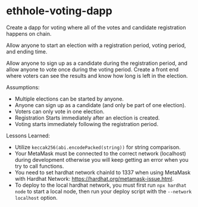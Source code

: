 # ethhole-voting-dapp
Create a dapp for voting where all of the votes and candidate registration happens on chain. 

Allow anyone to start an election with a registration period, voting period, and ending time. 

Allow anyone to sign up as a candidate during the registration period, and allow anyone to 
vote once during the voting period. Create a front end where voters can see the results and 
know how long is left in the election.

Assumptions:
- Multiple elections can be started by anyone.
- Anyone can sign up as a candidate (and only be part of one election).
- Voters can only vote in one election.
- Registration Starts immediately after an election is created.
- Voting starts immediately following the registration period.

Lessons Learned:
- Utilize `keccak256(abi.encodePacked(string))` for string comparison.
- Your MetaMask must be connected to the correct network (localhost) during development otherwise you will keep getting an error when you try to call functions.
- You need to set hardhat network chainId to 1337 when using MetaMask with Hardhat Network: https://hardhat.org/metamask-issue.html.
- To deploy to the local hardhat network, you must first run `npx hardhat node` to start a local node, then run your deploy script with the `--network localhost` option.